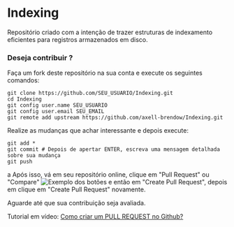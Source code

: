 # Indexing
Repositório criado com a intenção de trazer estruturas de indexamento eficientes para registros armazenados em disco.

### Deseja contribuir ?

Faça um fork deste repositório na sua conta e execute os seguintes comandos:

```
git clone https://github.com/SEU_USUARIO/Indexing.git
cd Indexing
git config user.name SEU_USUARIO
git config user.email SEU_EMAIL
git remote add upstream https://github.com/axell-brendow/Indexing.git
```

Realize as mudanças que achar interessante e depois execute:

```
git add *
git commit # Depois de apertar ENTER, escreva uma mensagem detalhada sobre sua mudança
git push
```
a
Após isso, vá em seu repositório online, clique em "Pull Request" ou "Compare"
![Exemplo dos botões](http://i66.tinypic.com/2rnzr7c.jpg "Exemplo dos botões") e
então em "Create Pull Request", depois em clique em "Create Pull Request" novamente.

Aguarde até que sua contribuição seja avaliada.

Tutorial em vídeo: [Como criar um PULL REQUEST no Github?](https://www.youtube.com/watch?v=E8MPe6tCMo8)